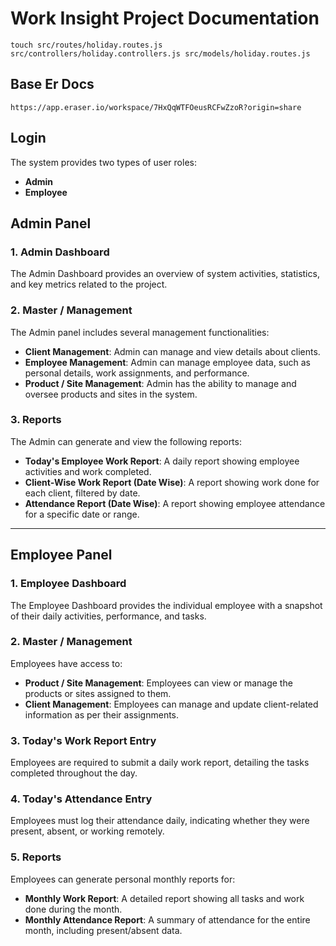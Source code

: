 # Work Insight Project Documentation

```helper
touch src/routes/holiday.routes.js src/controllers/holiday.controllers.js src/models/holiday.routes.js
```
## Base Er Docs

```
https://app.eraser.io/workspace/7HxQqWTFOeusRCFwZzoR?origin=share
```

## Login

The system provides two types of user roles:

- **Admin**
- **Employee**

## Admin Panel

### 1. Admin Dashboard

The Admin Dashboard provides an overview of system activities, statistics, and key metrics related to the project.

### 2. Master / Management

The Admin panel includes several management functionalities:

- **Client Management**: Admin can manage and view details about clients.
- **Employee Management**: Admin can manage employee data, such as personal details, work assignments, and performance.
- **Product / Site Management**: Admin has the ability to manage and oversee products and sites in the system.

### 3. Reports

The Admin can generate and view the following reports:

- **Today's Employee Work Report**: A daily report showing employee activities and work completed.
- **Client-Wise Work Report (Date Wise)**: A report showing work done for each client, filtered by date.
- **Attendance Report (Date Wise)**: A report showing employee attendance for a specific date or range.

---

## Employee Panel

### 1. Employee Dashboard

The Employee Dashboard provides the individual employee with a snapshot of their daily activities, performance, and tasks.

### 2. Master / Management

Employees have access to:

- **Product / Site Management**: Employees can view or manage the products or sites assigned to them.
- **Client Management**: Employees can manage and update client-related information as per their assignments.

### 3. Today's Work Report Entry

Employees are required to submit a daily work report, detailing the tasks completed throughout the day.

### 4. Today's Attendance Entry

Employees must log their attendance daily, indicating whether they were present, absent, or working remotely.

### 5. Reports

Employees can generate personal monthly reports for:

- **Monthly Work Report**: A detailed report showing all tasks and work done during the month.
- **Monthly Attendance Report**: A summary of attendance for the entire month, including present/absent data.
